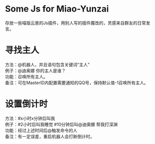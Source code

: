 # Some Js for Miao-Yunzai
存放一些喵版云崽的Js插件，用别人写的插件魔改的，灵感来自群友的日常发言。

# 寻找主人
方法：@机器人，并且语句包含关键词“主人”   
例子：@迪奥娜 你的主人是谁？  
功能：召唤所有主人。  
备注：可在MasterID内配置需要通知的QQ号，保持默认值-1召唤所有主人。

# 设置倒计时
方法：#x小时x分钟后叫我  
例子：#2小时后叫我睡觉  #10分钟后叫@迪奥娜 帮我打深渊  
功能：经过上述时间后@触发命令的人  
备注：有一定误差，重启机器人会打断倒计时。
